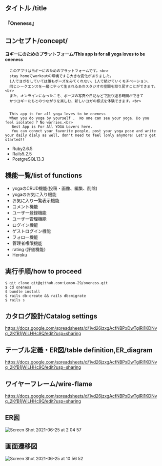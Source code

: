 ## タイトル /title
### 『Oneness』
## コンセプト/concept/ 
#### ヨギーにのためのプラットフォーム/This app is for all yoga loves to be oneness 

      このアプリはヨギーにのためのプラットフォームです。<br>
      stay homeでworkoutの環境ですら大きな変化がありました。
      1人でヨガをしていては誰もポーズをみてくれない、1人で続けていくモチベーション、
      同じシークエンスを一緒にやって生まれるあのスタジオの空間を取り戻すことができます。 <br>
      また、オンラインになったこそ、ポーズの写真や日記などで振り返る時間ができて
      かつヨギーたちとのつながりを楽しむ、新しいヨガの様式を体験できます。<br>


      This app is for all yoga loves to be oneness
      When you do yoga by yourself ,  No one can see your yoga. Do you feel isolated ? No worries.<br>
       Best App is For All YOGA Lovers here.
       You can connct your favorite people, post your yoga pose and write your daily dialy as well, don't need to feel lonly anymore! Let's get started!!
* Ruby2.6.5
* Rails5.2.5
* PostgreSQL13.3
## 機能一覧/list of functions
* yogaのCRUD機能(投稿・画像、編集、削除)
* yogaのお気に入り機能
* お気に入り一覧表示機能
* コメント機能
* ユーザー登録機能
* ユーザー管理機能
* ログイン機能
* ゲストログイン機能
* フォロー機能
* 管理者権限機能
* rating (評価機能）
* Heroku
## 実行手順/how to proceed
````
$ git clone git@github.com:Lemon-29/oneness.git
$ cd oneness
$ bundle install
$ rails db:create && rails db:migrate
$ rails s
````
## カタログ設計/Catalog settings 
https://docs.google.com/spreadsheets/d/1vd26jzxgAcfNBPxDwTgIRl1KDNvq_2KfB1jWiLHHc9Q/edit?usp=sharing
## テーブル定義・ER図/table definition,ER_diagram
https://docs.google.com/spreadsheets/d/1vd26jzxgAcfNBPxDwTgIRl1KDNvq_2KfB1jWiLHHc9Q/edit?usp=sharing
## ワイヤーフレーム/wire-flame
https://docs.google.com/spreadsheets/d/1vd26jzxgAcfNBPxDwTgIRl1KDNvq_2KfB1jWiLHHc9Q/edit?usp=sharing

## ER図
![Screen Shot 2021-06-25 at 2 04 57](https://user-images.githubusercontent.com/77761510/123360794-e188e800-d5a8-11eb-96a8-a539b8afd646.png)

## 画面遷移図
![Screen Shot 2021-06-25 at 10 56 52](https://user-images.githubusercontent.com/77761510/123360744-ca49fa80-d5a8-11eb-96e1-d112d06e4e22.png)

